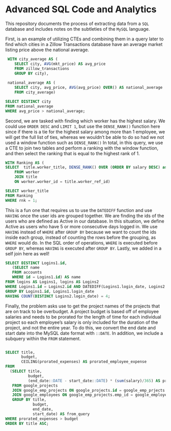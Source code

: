 # Advanced SQL Code and Analytics

This repository documents the process of extracting data from a `SQL` database and includes notes on the subtleties of the `MySQL` language.

First, is an example of utilizing CTEs and combining them in a query later to find which cities in a Zillow Transactions database have an average market listing price above the national average.

```sql
 WITH city_average AS (
    SELECT city, AVG(mkt_price) AS avg_price
    FROM zillow_transactions
    GROUP BY city), 
 
 national_average AS ( 
    SELECT city, avg_price, AVG(avg_price) OVER() AS national_average
    FROM city_average) 

SELECT DISTINCT city 
FROM national_average 
WHERE avg_price > national_average;
```

Second, we are tasked with finding which worker has the highest salary. We could use `ORDER DESC` and `LIMIT 1`, but use the `DENSE_RANK()` function here since if there is a tie for the highest salary among more than 1 employee, we will get the full list of ties, whereas we wouldn’t be able to do so had we not used a window function such as `DENSE_RANK()` In total, in this query, we use a CTE to join two tables and perform a ranking with the window function, and then select the ranking that is equal to the highest rank of 1. 

```sql
WITH Ranking AS (
SELECT  title.worker_title, DENSE_RANK() OVER (ORDER BY salary DESC) as rnk
    FROM worker
    JOIN title
    ON worker.worker_id = title.worker_ref_id)

SELECT worker_title
FROM Ranking
WHERE rnk = 1;
```

This is a fun one that requires us to use the `DATEDIFF` function and use `HAVING` once the user ids are grouped together. We are finding the ids of the users who are defined as Active in our database. In this situation, we define Active as users who have 5 or more consecutive days logged in. We use `HAVING` instead of `WHERE` after `GROUP BY` because we want to count the ids inside each group, instead of counting the rows before the grouping, as `WHERE` would do. In the SQL order of operations, `WHERE` is executed before `GROUP BY`, whereas `HAVING` is executed after `GROUP BY`. Lastly, we added in a self join here as well! 

``` sql
SELECT DISTINCT Logins1.id, 
   (SELECT name 
   FROM accounts 
   WHERE id = Logins1.id) AS name
FROM logins AS Logins1, logins AS Logins2
WHERE Logins1.id = Logins2.id AND DATEDIFF(Logins1.login_date, Logins2.login_date) BETWEEN 1 AND 4
GROUP BY Logins1.id, Logins1.login_date
HAVING COUNT(DISTINCT Logins2.login_date) = 4;
```

Finally, the problem asks use to get the project names of the projects that are on track to be overbudget. A project budget is based off of employee salaries and needs to be prorated for the length of time for each individual project so each employee’s salary is only included for the duration of the project, and not the entire year. To do this, we convert the end date and start date into the MySQL date format with `::DATE`. In addition, we include a subquery within the `FROM` statement.

``` sql

SELECT title,
       budget,
       CEILING(prorated_expenses) AS prorated_employee_expense
FROM
  (SELECT title,
          budget,
          (end_date::DATE - start_date::DATE) * (sum(salary)/365) AS prorated_expenses
   FROM google_projects 
   JOIN google_emp_projects ON google_projects.id = google_emp_prjects.project_id
   JOIN google_employees ON google_emp_projects.emp_id = google_employees.id
   GROUP BY title,
            budget,
            end_date,
            start_date) AS from_query
WHERE prorated_expenses > budget
ORDER BY title ASC;
``` 



